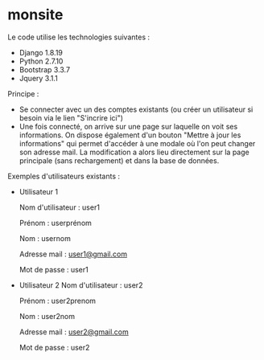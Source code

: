 # monsite

Le code utilise les technologies suivantes :
- Django 1.8.19
- Python 2.7.10
- Bootstrap 3.3.7
- Jquery 3.1.1

Principe :
- Se connecter avec un des comptes existants (ou créer un utilisateur si besoin via le lien "S'incrire ici")
- Une fois connecté, on arrive sur une page sur laquelle on voit ses informations. On dispose également d'un bouton "Mettre à jour les informations" qui permet d'accéder à une modale où l'on peut changer son adresse mail. La modification a alors lieu directement sur la page principale (sans rechargement) et dans la base de données.

Exemples d'utilisateurs existants :
- Utilisateur 1

  Nom d'utilisateur : user1

  Prénom : userprénom

  Nom : usernom

  Adresse mail : user1@gmail.com

  Mot de passe : user1

- Utilisateur 2
  Nom d'utilisateur : user2

  Prénom : user2prenom

  Nom : user2nom

  Adresse mail : user2@gmail.com

  Mot de passe : user2
